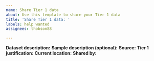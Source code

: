 ```yaml
---
name: Share Tier 1 data
about: Use this template to share your Tier 1 data
title: 'Share Tier 1 data: '
labels: help wanted
assignees: thobson88

---
```


**Dataset description:** 
**Sample description (optional):** 
**Source:** 
**Tier 1 justification:** 
**Current location:** 
**Shared by:** <your username>
